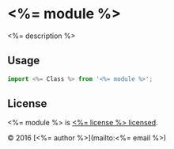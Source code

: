 # <%= module %>
<%= description %>

## Usage

```js
import <%= Class %> from '<%= module %>';
```

## License

<%= module %> is [<%= license %> licensed](./LICENSE).

© 2016 [<%= author %>](mailto:<%= email %>)
